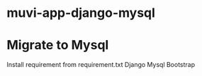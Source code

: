 # muvi-app-django-mysql

# Migrate to Mysql 

Install requirement from requirement.txt
Django 
Mysql
Bootstrap
